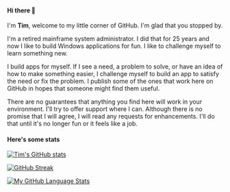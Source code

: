 #### Hi there 👋 ###

I'm **Tim**, welcome to my little corner of GitHub. I'm glad that you stopped by. 

I'm a retired mainframe system administrator. I did that for 25 years and now I like to build Windows applications for fun. I like to challenge myself to learn something new. 

I build apps for myself. If I see a need, a problem to solve, or have an idea of how to make something easier, I challenge myself to build an app to satisfy the need or fix the problem. I publish some of the ones that work here on GitHub in hopes that someone might find them useful. 

There are no guarantees that anything you find here will work in your environment. I'll try to offer support where I can. Although there is no promise that I will agree, I will read any requests for enhancements. I'll do that until it's no longer fun or it feels like a job.

#### Here's some stats ####

[![Tim's GitHub stats](https://github-readme-stats.vercel.app/api?username=Timthreetwelve&theme=transparent&hide=contribs&rank_icon=github )]()

[![GitHub Streak](https://streak-stats.demolab.com?user=Timthreetwelve&theme=transparent&card_width=450)]()

[![My GitHub Language Stats](https://github-readme-stats.vercel.app/api/top-langs/?username=Timthreetwelve&langs_count=5&theme=transparent&card_width=450&layout=compact&hide=c%2B%2B)]()


<!--
**Timthreetwelve/Timthreetwelve** is a ✨ _special_ ✨ repository because its `README.md` (this file) appears on your GitHub profile.

Here are some ideas to get you started:

- 🔭 I’m currently working on ...
- 🌱 I’m currently learning ...
- 👯 I’m looking to collaborate on ...
- 🤔 I’m looking for help with ...
- 💬 Ask me about ...
- 📫 How to reach me: ...
- 😄 Pronouns: ...
- ⚡ Fun fact: ...
-->
